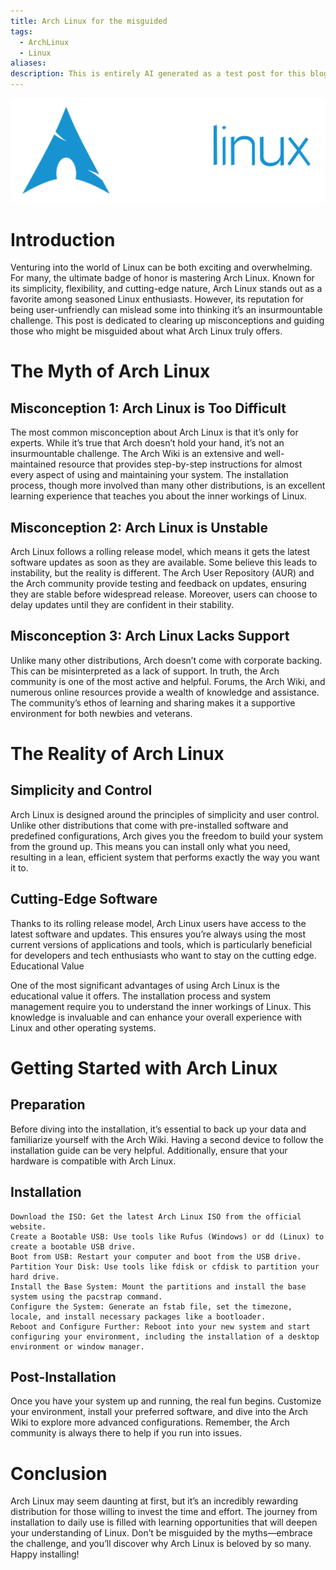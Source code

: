 ```yaml
---
title: Arch Linux for the misguided
tags:
  - ArchLinux
  - Linux
aliases: 
description: This is entirely AI generated as a test post for this blog.
---
```

![](../../_attachments/archlinux-logo-light-1200dpi.7ccd81fd52dc.png)
# Introduction
Venturing into the world of Linux can be both exciting and overwhelming. For many, the ultimate badge of honor is mastering Arch Linux. Known for its simplicity, flexibility, and cutting-edge nature, Arch Linux stands out as a favorite among seasoned Linux enthusiasts. However, its reputation for being user-unfriendly can mislead some into thinking it’s an insurmountable challenge. This post is dedicated to clearing up misconceptions and guiding those who might be misguided about what Arch Linux truly offers.
# The Myth of Arch Linux
## Misconception 1: Arch Linux is Too Difficult
The most common misconception about Arch Linux is that it’s only for experts. While it’s true that Arch doesn’t hold your hand, it’s not an insurmountable challenge. The Arch Wiki is an extensive and well-maintained resource that provides step-by-step instructions for almost every aspect of using and maintaining your system. The installation process, though more involved than many other distributions, is an excellent learning experience that teaches you about the inner workings of Linux.
## Misconception 2: Arch Linux is Unstable
Arch Linux follows a rolling release model, which means it gets the latest software updates as soon as they are available. Some believe this leads to instability, but the reality is different. The Arch User Repository (AUR) and the Arch community provide testing and feedback on updates, ensuring they are stable before widespread release. Moreover, users can choose to delay updates until they are confident in their stability.
## Misconception 3: Arch Linux Lacks Support
Unlike many other distributions, Arch doesn’t come with corporate backing. This can be misinterpreted as a lack of support. In truth, the Arch community is one of the most active and helpful. Forums, the Arch Wiki, and numerous online resources provide a wealth of knowledge and assistance. The community’s ethos of learning and sharing makes it a supportive environment for both newbies and veterans.
# The Reality of Arch Linux
## Simplicity and Control
Arch Linux is designed around the principles of simplicity and user control. Unlike other distributions that come with pre-installed software and predefined configurations, Arch gives you the freedom to build your system from the ground up. This means you can install only what you need, resulting in a lean, efficient system that performs exactly the way you want it to.
## Cutting-Edge Software
Thanks to its rolling release model, Arch Linux users have access to the latest software and updates. This ensures you’re always using the most current versions of applications and tools, which is particularly beneficial for developers and tech enthusiasts who want to stay on the cutting edge.
Educational Value

One of the most significant advantages of using Arch Linux is the educational value it offers. The installation process and system management require you to understand the inner workings of Linux. This knowledge is invaluable and can enhance your overall experience with Linux and other operating systems.
# Getting Started with Arch Linux
## Preparation

Before diving into the installation, it’s essential to back up your data and familiarize yourself with the Arch Wiki. Having a second device to follow the installation guide can be very helpful. Additionally, ensure that your hardware is compatible with Arch Linux.
## Installation

    Download the ISO: Get the latest Arch Linux ISO from the official website.
    Create a Bootable USB: Use tools like Rufus (Windows) or dd (Linux) to create a bootable USB drive.
    Boot from USB: Restart your computer and boot from the USB drive.
    Partition Your Disk: Use tools like fdisk or cfdisk to partition your hard drive.
    Install the Base System: Mount the partitions and install the base system using the pacstrap command.
    Configure the System: Generate an fstab file, set the timezone, locale, and install necessary packages like a bootloader.
    Reboot and Configure Further: Reboot into your new system and start configuring your environment, including the installation of a desktop environment or window manager.

## Post-Installation

Once you have your system up and running, the real fun begins. Customize your environment, install your preferred software, and dive into the Arch Wiki to explore more advanced configurations. Remember, the Arch community is always there to help if you run into issues.
# Conclusion

Arch Linux may seem daunting at first, but it’s an incredibly rewarding distribution for those willing to invest the time and effort. The journey from installation to daily use is filled with learning opportunities that will deepen your understanding of Linux. Don’t be misguided by the myths—embrace the challenge, and you’ll discover why Arch Linux is beloved by so many. Happy installing!